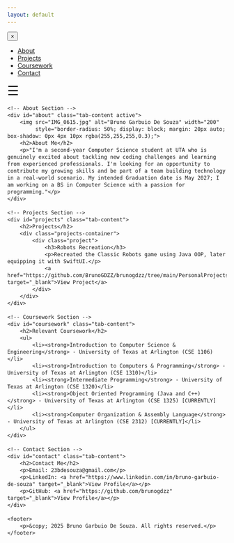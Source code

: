 ```yaml
---
layout: default
---
```


<link rel="stylesheet" href="style.css">
<script src="script.js" defer></script>

<!-- Sidebar -->
<div id="sidebar" class="sidebar">
    <button class="closebtn" onclick="closeNav()">&times;</button>
    <ul class="tabs">
        <li><a href="#" class="tab-link active" data-tab="about">About</a></li>
        <li><a href="#" class="tab-link" data-tab="projects">Projects</a></li>
        <li><a href="#" class="tab-link" data-tab="coursework">Coursework</a></li> <!-- Added Coursework tab -->
        <li><a href="#" class="tab-link" data-tab="contact">Contact</a></li>
    </ul>
</div>

<!-- Main Content -->
<div id="main" class="main-content">
    <!-- Hamburger Icon to open the sidebar -->
    <span style="font-size:30px;cursor:pointer" onclick="openNav()">&#9776;</span>

    <!-- About Section -->
    <div id="about" class="tab-content active">
        <img src="IMG_0615.jpg" alt="Bruno Garbuio De Souza" width="200" 
             style="border-radius: 50%; display: block; margin: 20px auto; box-shadow: 0px 4px 10px rgba(255,255,255,0.3);">
        <h2>About Me</h2>
        <p>"I'm a second-year Computer Science student at UTA who is genuinely excited about tackling new coding challenges and learning from experienced professionals. I'm looking for an opportunity to contribute my growing skills and be part of a team building technology in a real-world scenario. My intended Graduation date is May 2027; I am working on a BS in Computer Science with a passion for programming."</p>
    </div>

    <!-- Projects Section -->
    <div id="projects" class="tab-content">
        <h2>Projects</h2>
        <div class="projects-container">
            <div class="project">
                <h3>Robots Recreation</h3>
                <p>Recreated the Classic Robots game using Java OOP, later equipping it with SwiftUI.</p>
                <a href="https://github.com/BrunoGDZZ/brunogdzz/tree/main/PersonalProjects2025/RobotsGame" target="_blank">View Project</a>
            </div>
        </div>
    </div>

    <!-- Coursework Section -->
    <div id="coursework" class="tab-content">
        <h2>Relevant Coursework</h2>
        <ul>
            <li><strong>Introduction to Computer Science & Engineering</strong> - University of Texas at Arlington (CSE 1106)</li>
            <li><strong>Introduction to Computers & Programming</strong> - University of Texas at Arlington (CSE 1310)</li>
            <li><strong>Intermediate Programming</strong> - University of Texas at Arlington (CSE 1320)</li>
            <li><strong>Object Oriented Programming (Java and C++)</strong> - University of Texas at Arlington (CSE 1325) [CURRENTLY]</li>
            <li><strong>Computer Organization & Assembly Language</strong> - University of Texas at Arlington (CSE 2312) [CURRENTLY]</li>
        </ul>
    </div>

    <!-- Contact Section -->
    <div id="contact" class="tab-content">
        <h2>Contact Me</h2>
        <p>Email: 23bdesouza@gmail.com</p>
        <p>LinkedIn: <a href="https://www.linkedin.com/in/bruno-garbuio-de-souza" target="_blank">View Profile</a></p>
        <p>GitHub: <a href="https://github.com/brunogdzz" target="_blank">View Profile</a></p>
    </div>

    <footer>
        <p>&copy; 2025 Bruno Garbuio De Souza. All rights reserved.</p>
    </footer>
</div>
